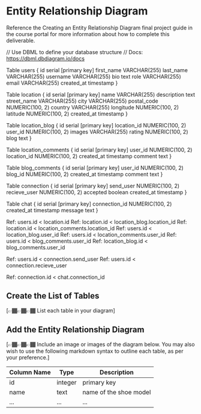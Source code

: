 # Entity Relationship Diagram

Reference the Creating an Entity Relationship Diagram final project guide in the course portal for more information about how to complete this deliverable.

// Use DBML to define your database structure
// Docs: https://dbml.dbdiagram.io/docs

Table users {
  id serial [primary key]
  first_name VARCHAR(255)
  last_name VARCHAR(255)
  username VARCHAR(255)
  bio text
  role VARCHAR(255)
  email VARCHAR(255)
  created_at timestamp
}

Table location {
  id serial [primary key]
  name VARCHAR(255)
  description text
  street_name VARCHAR(255)
  city VARCHAR(255)
  postal_code NUMERIC(100, 2)
  country VARCHAR(255)
  longitude NUMERIC(100, 2)  
  latitude NUMERIC(100, 2) 
  created_at timestamp
}

Table location_blog {
  id serial [primary key]
  location_id NUMERIC(100, 2)  
  user_id NUMERIC(100, 2)
  images VARCHAR(255)
  rating NUMERIC(100, 2)
  blog text
}


Table location_comments {
  id serial [primary key]
  user_id NUMERIC(100, 2)
  location_id NUMERIC(100, 2)
  created_at timestamp
  comment text
}


Table blog_comments {
  id serial [primary key]
  user_id NUMERIC(100, 2)
  blog_id NUMERIC(100, 2)
  created_at timestamp
  comment text
}

Table connection {
  id serial [primary key]
  send_user NUMERIC(100, 2)
  recieve_user NUMERIC(100, 2)
  accepted boolean
  created_at timestamp
}

Table chat {
  id serial [primary key]
  connection_id NUMERIC(100, 2)
  created_at timestamp
  message text
}



Ref: users.id < location.id
Ref: location.id < location_blog.location_id
Ref: location.id < location_comments.location_id
Ref: users.id < location_blog.user_id
Ref: users.id < location_comments.user_id
Ref: users.id < blog_comments.user_id
Ref: location_blog.id < blog_comments.user_id

Ref: users.id < connection.send_user
Ref: users.id < connection.recieve_user

Ref: connection.id < chat.connection_id 

## Create the List of Tables

[👉🏾👉🏾👉🏾 List each table in your diagram]

## Add the Entity Relationship Diagram

[👉🏾👉🏾👉🏾 Include an image or images of the diagram below. You may also wish to use the following markdown syntax to outline each table, as per your preference.]

| Column Name | Type | Description |
|-------------|------|-------------|
| id | integer | primary key |
| name | text | name of the shoe model |
| ... | ... | ... |

